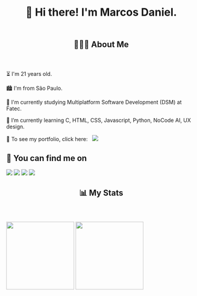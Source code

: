 <header><h1>👋 Hi there! I'm Marcos Daniel.</h1> </header>
<section>
  <header><h2>🧑🏽‍💻 About Me</h2></header>
  <p>⏳ I'm 21 years old.</p>
  <p>🏙️ I'm from São Paulo.</p>
  <p>📘 I'm currently studying Multiplatform Software Development (DSM) at Fatec.</p>
  <p>🌱 I’m currently learning C, HTML, CSS, Javascript, Python, NoCode AI, UX design.</p>
  <p>🔭 To see my portfolio, click here: &nbsp; <a href="https://mdsl1.github.io/Portfolio-FrontEnd/"><img src="https://img.shields.io/badge/Portfolio-009c5b?style=flat&logo=activitypub&logoColor=white"></a></p>
</section>
<section>
  <h2>👀 You can find me on</h2>
  <a href="mailto:marcos.d.s.lima@gmail.com"><img src="https://img.shields.io/badge/Email-D14836?style=for-the-badge&logo=gmail&logoColor=white"></a>
  <a href="https://www.linkedin.com/in/marcos-daniel-da-silva-lima-091b11260"><img src="https://img.shields.io/badge/LinkedIn-0077B5?style=for-the-badge&logo=linkedin&logoColor=white"></a>
  <a href="#"><img src="https://img.shields.io/badge/Instagram-E4405F?style=for-the-badge&logo=instagram&logoColor=white"></a>
  <a href="#"><img src="https://img.shields.io/badge/YouTube-FF0000?style=for-the-badge&logo=youtube&logoColor=white"></a>
</section>
<section>
  <header><h2>📊 My Stats</h2></header>
  <div >
    <img height="180em" src="https://github-readme-stats.vercel.app/api?username=mdsl1&show_icons=true&theme=radical">
    <img height="180em" src="https://github-readme-stats.vercel.app/api/top-langs/?username=mdsl1&layout=compact&theme=radical">
  </div>
</section>

